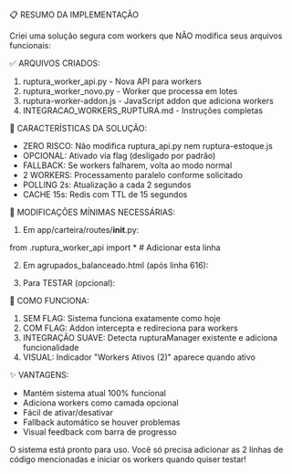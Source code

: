 📋 RESUMO DA IMPLEMENTAÇÃO

  Criei uma solução segura com workers que NÃO modifica seus arquivos
  funcionais:

  ✅ ARQUIVOS CRIADOS:

  1. ruptura_worker_api.py - Nova API para workers
  2. ruptura_worker_novo.py - Worker que processa em lotes
  3. ruptura-worker-addon.js - JavaScript addon que adiciona workers
  4. INTEGRACAO_WORKERS_RUPTURA.md - Instruções completas

  🎯 CARACTERÍSTICAS DA SOLUÇÃO:

  - ZERO RISCO: Não modifica ruptura_api.py nem ruptura-estoque.js
  - OPCIONAL: Ativado via flag (desligado por padrão)
  - FALLBACK: Se workers falharem, volta ao modo normal
  - 2 WORKERS: Processamento paralelo conforme solicitado
  - POLLING 2s: Atualização a cada 2 segundos
  - CACHE 15s: Redis com TTL de 15 segundos

  🔧 MODIFICAÇÕES MÍNIMAS NECESSÁRIAS:

  1. Em app/carteira/routes/__init__.py:

  from .ruptura_worker_api import *  # Adicionar esta linha

  2. Em agrupados_balanceado.html (após linha 616):

  <!-- Addon de Workers (não modifica sistema atual) -->
  <script src="{{ url_for('static', 
  filename='carteira/js/ruptura-worker-addon.js') }}"></script>

  3. Para TESTAR (opcional):

  <script>
      window.RUPTURA_USE_WORKERS = true;  // Ativar workers
  </script>

  🚀 COMO FUNCIONA:

  1. SEM FLAG: Sistema funciona exatamente como hoje
  2. COM FLAG: Addon intercepta e redireciona para workers
  3. INTEGRAÇÃO SUAVE: Detecta rupturaManager existente e adiciona
  funcionalidade
  4. VISUAL: Indicador "Workers Ativos (2)" aparece quando ativo

  ✨ VANTAGENS:

  - Mantém sistema atual 100% funcional
  - Adiciona workers como camada opcional
  - Fácil de ativar/desativar
  - Fallback automático se houver problemas
  - Visual feedback com barra de progresso

  O sistema está pronto para uso. Você só precisa adicionar as 2 linhas de
   código mencionadas e iniciar os workers quando quiser testar!